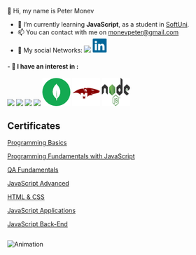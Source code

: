 

👋 Hi, my name is Peter Monev

- 🌱 I’m currently learning **JavaScript**, as a student in [SoftUni](https://softuni.bg/users/profile/show?username=PeteM).
- 📫 You can contact with me on monevpeter@gmail.com
- :speech_balloon: My social Networks:  [<img src="https://github.com/PeterMonev/PeterMonevInfo/blob/main/img/facebook-logo-2428.png">](https://www.facebook.com/peter.monev)  [<img src="https://github.com/PeterMonev/PeterMonev/blob/main/img/linkedin-logo-2430.png">](https://www.linkedin.com/in/peter-monev-22582b248/)

#### - 👀 I have an interest in :
<img src="https://github.com/PeterMonev/PeterMonevInfo/blob/main/img/javascript.png">
<img src="https://github.com/PeterMonev/PeterMonevInfo/blob/main/img/html%20(1).png">
<img src="https://github.com/PeterMonev/PeterMonevInfo/blob/main/img/css.png">
<img src="https://github.com/PeterMonev/PeterMonevInfo/blob/main/img/983927.png">
<img src="https://github.com/PeterMonev/PeterMonev/blob/main/img/mongoDB.logo.png">
<img src="https://github.com/PeterMonev/PeterMonev/blob/main/img/mongoose.logo.png">
<img src="https://github.com/PeterMonev/PeterMonev/blob/main/img/node.js.logo.png">


## Certificates

[Programming Basics](https://softuni.bg/Certificates/Details/125483/0368bceb)

[Programming Fundamentals with JavaScript](https://softuni.bg/certificates/details/139238/a15e82d0)

[QA Fundamentals](https://softuni.bg/certificates/details/133013/505f6769)

[JavaScript Advanced](https://softuni.bg/certificates/details/145469/94dd7900)

[HTML & CSS](https://softuni.bg/certificates/details/147301/233868d0)

[JavaScript Applications](https://softuni.bg/certificates/details/149863/25a88944)

[JavaScript Back-End](https://softuni.bg/certificates/details/162711/07729bab)

##

![Animation](https://github.com/PeterMonev/PeterMonev/blob/main/img/podoboregifche.gif)
 
